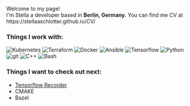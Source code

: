 <p>Welcome to my page! </br> I'm Stella a developer based in <b>Berlin, Germany.</b> You can find me CV at https://stellaaschlotter.github.io/CV/</p>

<h3>Things I work with:</h3>
<!--- Make it rainbow colored: https://planetcalc.com/5799/ --->
<p>
  <img alt="Kubernetes" src="https://img.shields.io/badge/-Kubernetes-ff0000?style=flat-square&logo=react&logoColor=white" />
  <img alt="Terraform" src="https://img.shields.io/badge/-Terraform-ffa200?style=flat-square&logo=webpack&logoColor=white" /> 
  <img alt="Docker" src="https://img.shields.io/badge/-Docker-bfff00?style=flat-square&logo=docker&logoColor=white" />
  <img alt="Ansible" src="https://img.shields.io/badge/-Ansible-1eff00?style=flat-square&logo=github-actions&logoColor=white" />
  <img alt="Tensorflow" src="https://img.shields.io/badge/-Tensorflow-00ff80?style=flat-square&logo=typescript&logoColor=white" />
  <img alt="Python" src="https://img.shields.io/badge/-Python-00ddff?style=flat-square&logo=insomnia&logoColor=white" />
  <img alt="git" src="https://img.shields.io/badge/-Git-0040ff?style=flat-square&logo=git&logoColor=white" />
  <img alt="C++" src="https://img.shields.io/badge/-C++-6200ff?style=flat-square&logo=git&logoColor=white" />
  <img alt="Bash" src="https://img.shields.io/badge/-Bash-ff00ff?style=flat-square&logo=git&logoColor=white" />
</p>

<!--- TODO add publications --->

<h3>Things I want to check out next:</h3>
<ul>
  <li><a href="https://github.com/google/tensorflow-recorder">Tensorflow Recorder</a></li>
  <li>CMAKE</li>
  <li>Bazel</li>
</ul>
